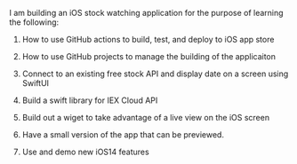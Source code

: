 I am building an iOS stock watching application for the purpose of learning the following:



1. How to use GitHub actions to build, test, and deploy to iOS app store

2. How to use GitHub projects to manage the building of the applicaiton

3. Connect to an existing free stock API and display date on a screen using SwiftUI

4. Build a swift library for IEX Cloud API 

5. Build out a wiget to take advantage of a live view on the iOS screen

6. Have a small version of the app that can be previewed.

7. Use and demo new iOS14 features
